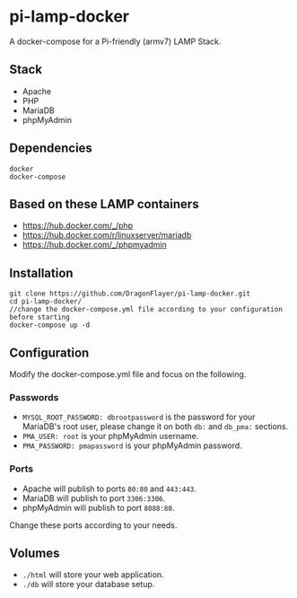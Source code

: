 # pi-lamp-docker
A docker-compose for a Pi-friendly (armv7) LAMP Stack.

## Stack

- Apache
- PHP
- MariaDB
- phpMyAdmin

## Dependencies

```
docker
docker-compose
```

## Based on these LAMP containers

- https://hub.docker.com/_/php
- https://hub.docker.com/r/linuxserver/mariadb
- https://hub.docker.com/_/phpmyadmin

##  Installation

```shell
git clone https://github.com/DragonFlayer/pi-lamp-docker.git
cd pi-lamp-docker/
//change the docker-compose.yml file according to your configuration before starting
docker-compose up -d
```

## Configuration

Modify the docker-compose.yml file and focus on the following.

### Passwords

- `MYSQL_ROOT_PASSWORD: dbrootpassword` is the password for your MariaDB's root user, please change it on both `db:` and `db_pma:` sections.
- `PMA_USER: root` is your phpMyAdmin username.
- `PMA_PASSWORD: pmapassword` is your phpMyAdmin password.

### Ports

- Apache will publish to ports `80:80` and `443:443`.
- MariaDB will publish to port `3306:3306`.
- phpMyAdmin will publish to port `8088:80`.

Change these ports according to your needs.

## Volumes

- `./html` will store your web application.
- `./db` will store your database setup.
